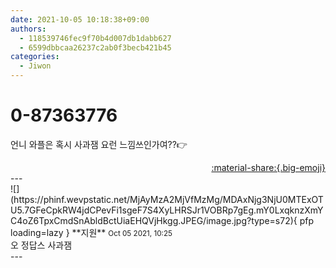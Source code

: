 ```yaml
---
date: 2021-10-05 10:18:38+09:00
authors:
  - 118539746fec9f70b4d007db1dabb627
  - 6599dbbcaa26237c2ab0f3becb421b45
categories:
  - Jiwon
---
```


# 0-87363776

<div class="post-container" markdown="1">
<div class="content-container md-sidebar__scrollwrap" markdown="1">

언니 와플은 혹시 사과잼 요런 느낌쓰인가여??👉

</div>
</div>

<div style="text-align: right;" markdown="1">
<a href="https://weverse.io/fromis9/fanpost/0-87363776" style="text-align: right;">:material-share:{.big-emoji}</a>
</div>
---

<div class="comments-container md-sidebar__scrollwrap" markdown="1">
<div class="comment" markdown="1">
<div class='id-container' markdown="1">
![](https://phinf.wevpstatic.net/MjAyMzA2MjVfMzMg/MDAxNjg3NjU0MTExOTU5.7GFeCpkRW4jdCPevFi1sgeF7S4XyLHRSJr1VOBRp7gEg.mY0LxqknzXmYC4oZ6TpxCmdSnAbldBctUiaEHQVjHkgg.JPEG/image.jpg?type=s72){ pfp loading=lazy }
**<span class="artist">지원</span>** <small>Oct 05 2021, 10:25</small><br>
</div>
<div class='comment-body' markdown="1">
오 정답스 사과잼 
</div>
</div>
</div>
---
